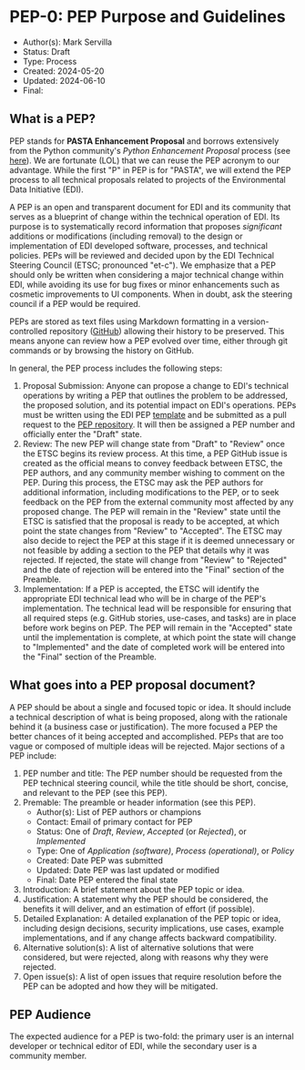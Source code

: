# PEP-0: PEP Purpose and Guidelines

- Author(s): Mark Servilla
- Status: Draft
- Type: Process
- Created: 2024-05-20
- Updated: 2024-06-10
- Final:

## What is a PEP?

PEP stands for **PASTA Enhancement Proposal** and borrows extensively from the Python community's *Python Enhancement Proposal* process (see [here](https://peps.python.org/pep-0001)). We are fortunate (LOL) that we can reuse the PEP acronym to our advantage. While the first "P" in PEP is for "PASTA", we will extend the PEP process to all technical proposals related to projects of the Environmental Data Initiative (EDI).

A PEP is an open and transparent document for EDI and its community that serves as a blueprint of change within the technical operation of EDI. Its purpose is to systematically record information that proposes *significant* additions or modifications (including removal) to the design or implementation of EDI developed software, processes, and technical policies. PEPs will be reviewed and decided upon by the EDI Technical Steering Council (ETSC; pronounced "et-c"). We emphasize that a PEP should only be written when considering a major technical change within EDI, while avoiding its use for bug fixes or minor enhancements such as cosmetic improvements to UI components. When in doubt, ask the steering council if a PEP would be required.

PEPs are stored as text files using Markdown formatting in a version-controlled repository ([GitHub](https://github.com/PASTAplus/PEP)) allowing their history to be preserved. This means anyone can review how a PEP evolved over time, either through git commands or by browsing the history on GitHub.

In general, the PEP process includes the following steps:

1. Proposal Submission: Anyone can propose a change to EDI's technical operations by writing a PEP that outlines the problem to be addressed, the proposed solution, and its potential impact on EDI's operations. PEPs must be written using the EDI PEP [template](https://github.com/PASTAplus/PEP/blob/main/pep-template.md) and be submitted as a pull request to the [PEP repository](https://github.com/PASTAplus/PEP). It will then be assigned a PEP number and officially enter the "Draft" state.
2. Review: The new PEP will change state from "Draft" to "Review" once the ETSC begins its review process. At this time, a PEP GitHub issue is created as the official means to convey feedback between ETSC, the PEP authors, and any community member wishing to comment on the PEP. During this process, the ETSC may ask the PEP authors for additional information, including modifications to the PEP, or to seek feedback on the PEP from the external community most affected by any proposed change. The PEP will remain in the "Review" state until the ETSC is satisfied that the proposal is ready to be accepted, at which point the state changes from "Review" to "Accepted". The ETSC may also decide to reject the PEP at this stage if it is deemed unnecessary or not feasible by adding a section to the PEP that details why it was rejected. If rejected, the state will change from "Review" to "Rejected" and the date of rejection will be entered into the "Final" section of the Preamble.
3. Implementation: If a PEP is accepted, the ETSC will identify the appropriate EDI technical lead who will be in charge of the PEP's implementation. The technical lead will be responsible for ensuring that all required steps (e.g. GitHub stories, use-cases, and tasks) are in place before work begins on PEP. The PEP will remain in the "Accepted" state until the implementation is complete, at which point the state will change to "Implemented" and the date of completed work will be entered into the "Final" section of the Preamble.

## What goes into a PEP proposal document?

A PEP should be about a single and focused topic or idea. It should include a technical description of what is being proposed, along with the rationale behind it (a business case or justification). The more focused a PEP the better chances of it being accepted and accomplished. PEPs that are too vague or composed of multiple ideas will be rejected. Major sections of a PEP include:

1. PEP number and title: The PEP number should be requested from the PEP technical steering council, while the title should be short, concise, and relevant to the PEP (see this PEP).
2. Premable: The preamble or header information (see this PEP).
    - Author(s): List of PEP authors or champions
    - Contact: Email of primary contact for PEP
    - Status: One of *Draft*, *Review*, *Accepted* (or *Rejected*), or *Implemented*
    - Type: One of *Application (software)*, *Process (operational)*, or *Policy*
    - Created: Date PEP was submitted
    - Updated: Date PEP was last updated or modified
    - Final: Date PEP entered the final state
3. Introduction: A brief statement about the PEP topic or idea.
4. Justification: A statement why the PEP should be considered, the benefits it will deliver, and an estimation of effort (if possible).
5. Detailed Explanation: A detailed explanation of the PEP topic or idea, including design decisions, security implications, use cases, example implementations, and if any change affects backward compatibility.
6. Alternative solution(s): A list of alternative solutions that were considered, but were rejected, along with reasons why they were rejected.
7. Open issue(s): A list of open issues that require resolution before the PEP can be adopted and how they will be mitigated.

## PEP Audience

The expected audience for a PEP is two-fold: the primary user is an internal developer or technical editor of EDI, while the secondary user is a community member.
